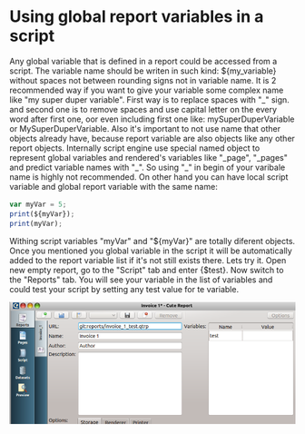 Using global report variables in a script
====================

Any global variable that is defined in a report could be accessed from a script. The variable name should be writen in such kind: ${my\_variable} without spaces not between rounding signs not in variable name. It is 2 recommended way if you want to give your variable some complex name like "my super duper variable". First way is to replace spaces with "\_" sign. and second one is to remove spaces and use capital letter on the every word after first one, oor even including first one like: mySuperDuperVariable or MySuperDuperVariable. Also it's important to not use name that other objects already have, because report variable are also objects like any other report objects. Internally script engine use special named object to represent global variables and rendered's variables like "\_page", "\_pages" and predict variable names with "\_". So using "\_" in begin of your varibale name is highly not recommended. On other hand you can have local script variable and global report variable with the same name:
```JavaScript
var myVar = 5;
print(${myVar});
print(myVar);
```
Withing script variables "myVar" and "${myVar}" are totally diferent objects. Once you mentioned you global variable in the script it will be automatically added to the report variable list if it's not still exists there. Lets try it.
Open new empty report, go to the "Script" tab and enter {$test}. Now switch to the "Reports" tab. You will see your variable in the list of variables and could test your script by setting any test value for te variable.

![GlobalVariablesList]


[GlobalVariablesList]:../images/script_2.png
